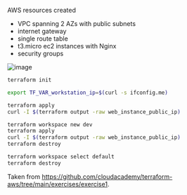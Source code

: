 AWS resources created

* VPC spanning 2 AZs with public subnets
* internet gateway
* single route table
* t3.micro ec2 instances with Nginx
* security groups

![image](https://user-images.githubusercontent.com/1047259/189320223-7f2a35b5-5766-4332-8666-47cc0ee7ad7c.png)

```sh
terraform init

export TF_VAR_workstation_ip=$(curl -s ifconfig.me)

terraform apply
curl -I $(terraform output -raw web_instance_public_ip)

terraform workspace new dev
terraform apply
curl -I $(terraform output -raw web_instance_public_ip)
terraform destroy

terraform workspace select default
terraform destroy
```

Taken from https://github.com/cloudacademy/terraform-aws/tree/main/exercises/exercise1.
